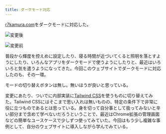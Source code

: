 ```yaml
---
title: ダークモード対応
---
```

[r7kamura.com](https://r7kamura.com/)をダークモードに対応した。

![](https://lh6.googleusercontent.com/LDmBkj0oQvZZzoYjO-Xk-18bvrk_JMRq-6x78LhQLDS4H_k9BOrNoHmdY4Y4tpfaR_BILyjsCMVDdf6M-ekc-MD8ZDZfllW3fEdl5lg97iBdaC80l3yYz1M6BkAGLJ48BonU5dRpnjjvUwRSsGDkl57ctZI1ygBoetG5XQ7nxajCt6Clrqo1TZK9 "変更後")

![](https://lh5.googleusercontent.com/4t9ZoolDQggRlKqyRQGpCk_CyxEerIHorDBkJ_fnXDR2GMzLFS7Yl899mQj6V-wQNhO-tHvpPetZpirzQi8wAGyAsrhn5fhfGYDk-xx-TSsE5R7TVQIFrfdxsdsdxU8jR53WTk1b8ycvVc19xQytSIUiVqUGpzYAnOSxgb7NSpGJ4VngtN3FHyvH "変更前")

普段から輝度を控えめに設定したり、寝る時間が近づいてくると照明を落とすようにしたり、いろんなアプリをダークモードで使うようにしたりと、最近はいろいろと気を遣うようになってきた。今回このウェブサイトでダークモードに対応したのも、その一環。

モードの切り替えボタンは無し。無いほうが良いと思っている。

変更にあたり、ついでに内部実装に[Tailwind CSS](https://tailwindcss.com/)を使うものに切り替えてみた。Tailwind CSSにはそこまで思い入れは無いものの、特定の条件下で非常に役に立つものであるとは思っている。身を切って自分事として扱ってみないと辛い部分まで含めて学べないだろうということで、最近はChrome拡張の管理画面などの簡単なユースケースで少しずつ使ってみていた。今回はもう少し複雑な事例として、自分のウェブサイトに導入しながら学んでみている。
